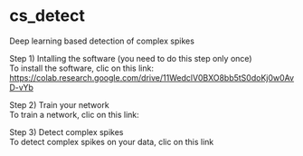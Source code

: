 # cs_detect
Deep learning based detection of complex spikes

Step 1) Intalling the software (you need to do this step only once)  
To install the software, clic on this link: 
https://colab.research.google.com/drive/11WedclV0BXO8bb5tS0doKj0w0AvD-vYb

Step 2) Train your network  
To train a network, clic on this link:  

Step 3) Detect complex spikes  
To detect complex spikes on your data, clic on this link  
